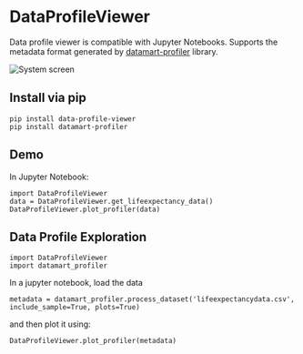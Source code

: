 # DataProfileViewer

Data profile viewer is compatible with Jupyter Notebooks. Supports the metadata format generated by [datamart-profiler](https://docs.auctus.vida-nyu.org/python/datamart-profiler.html#) library.

![System screen](https://github.com/soniacq/DataProfileVis/blob/master/imgs/data_profile_viewer.png)

## Install via pip

~~~~
pip install data-profile-viewer
pip install datamart-profiler
~~~~

## Demo

In Jupyter Notebook:
~~~~
import DataProfileViewer
data = DataProfileViewer.get_lifeexpectancy_data()
DataProfileViewer.plot_profiler(data)
~~~~

## Data Profile Exploration

~~~~
import DataProfileViewer
import datamart_profiler
~~~~

In a jupyter notebook, load the data

~~~~
metadata = datamart_profiler.process_dataset('lifeexpectancydata.csv', include_sample=True, plots=True)
~~~~

and then plot it using:

~~~~
DataProfileViewer.plot_profiler(metadata)
~~~~
